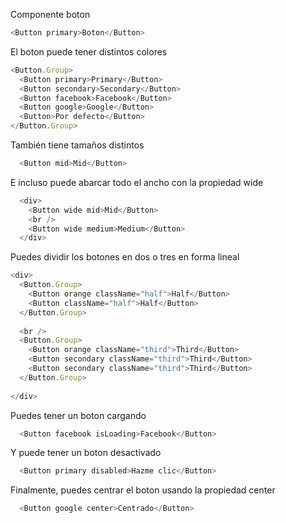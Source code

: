 Componente boton

```js
<Button primary>Boton</Button>
```

El boton puede tener distintos colores

```js
<Button.Group>
  <Button primary>Primary</Button>
  <Button secondary>Secondary</Button>
  <Button facebook>Facebook</Button>
  <Button google>Google</Button>
  <Button>Por defecto</Button>
</Button.Group>
```

También tiene tamaños distintos
```js
  <Button mid>Mid</Button>
```

E incluso puede abarcar todo el ancho con la propiedad wide
```js
  <div>
    <Button wide mid>Mid</Button>
    <br />
    <Button wide medium>Medium</Button>
  </div>
```

Puedes dividir los botones en dos o tres en forma lineal
```js
<div>
  <Button.Group>
    <Button orange className="half">Half</Button>
    <Button className="half">Half</Button>
  </Button.Group>
  
  <br />
  <Button.Group>
    <Button orange className="third">Third</Button>
    <Button secondary className="third">Third</Button>
    <Button secondary className="third">Third</Button>
  </Button.Group>
  
</div>
```

Puedes tener un boton cargando
```js
  <Button facebook isLoading>Facebook</Button>
```

Y puede tener un boton desactivado
```js
  <Button primary disabled>Hazme clic</Button>
```

Finalmente, puedes centrar el boton usando la propiedad center
```js
  <Button google center>Centrado</Button>
```